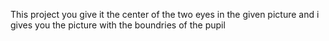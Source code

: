 
This project you give it the center of the two eyes in the given picture and i gives you the picture with the boundries of the pupil
